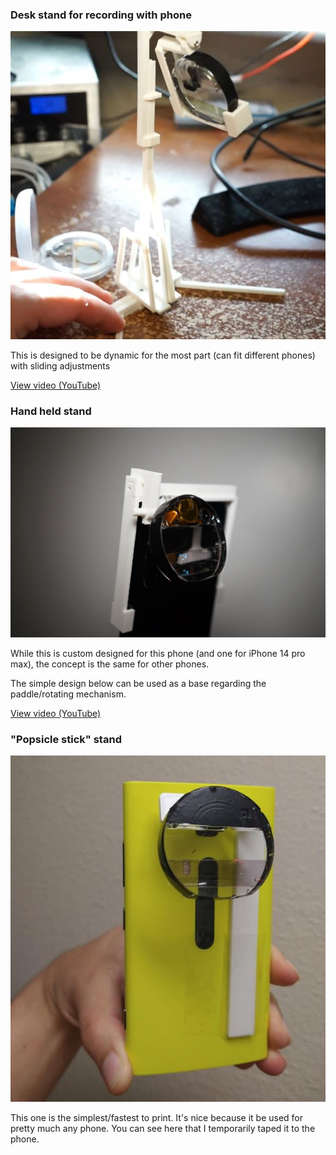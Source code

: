 ### Desk stand for recording with phone

<img src="./images/desk-stand.jpg"/>

This is designed to be dynamic for the most part (can fit different phones) with sliding adjustments

<a href="https://www.youtube.com/watch?v=oRKQFbEJR7w">View video (YouTube)</a>

### Hand held stand

<img src="./images/phone-stand-moto-g-stylus.jpg"/>

While this is custom designed for this phone (and one for iPhone 14 pro max), the concept is the same for other phones.

The simple design below can be used as a base regarding the paddle/rotating mechanism.

<a href="https://www.youtube.com/watch?v=hVtDwkcApw0">View video (YouTube)</a>

### "Popsicle stick" stand

<img src="./images/popsicle-stand.JPG"/>

This one is the simplest/fastest to print. It's nice because it be used for pretty much any phone. You can see here that I temporarily taped it to the phone.
